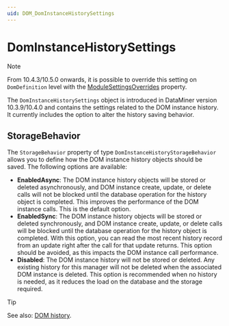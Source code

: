 ```yaml
---
uid: DOM_DomInstanceHistorySettings
---
```


# DomInstanceHistorySettings

>[!NOTE]
> From 10.4.3/10.5.0 onwards<!-- RN38294 -->, it is possible to override this setting on `DomDefinition` level with the [ModuleSettingsOverrides](xref:DomDefinition#modulesettingsoverrides) property.

The `DomInstanceHistorySettings` object is introduced in DataMiner version 10.3.9/10.4.0<!-- RN 36785 --> and contains the settings related to the DOM instance history. It currently includes the option to alter the history saving behavior.

## StorageBehavior

The `StorageBehavior` property of type `DomInstanceHistoryStorageBehavior` allows you to define how the DOM instance history objects should be saved. The following options are available:

- **EnabledAsync**: The DOM instance history objects will be stored or deleted asynchronously, and DOM instance create, update, or delete calls will not be blocked until the database operation for the history object is completed. This improves the performance of the DOM instance calls. This is the default option.
- **EnabledSync**: The DOM instance history objects will be stored or deleted synchronously, and DOM instance create, update, or delete calls will be blocked until the database operation for the history object is completed. With this option, you can read the most recent history record from an update right after the call for that update returns. This option should be avoided, as this impacts the DOM instance call performance.
- **Disabled**: The DOM instance history will not be stored or deleted. Any existing history for this manager will not be deleted when the associated DOM instance is deleted. This option is recommended when no history is needed, as it reduces the load on the database and the storage required.

> [!TIP]
> See also: [DOM history](xref:DOM_history).
